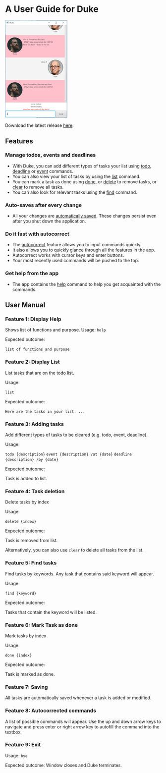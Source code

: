 # A User Guide for Duke

<img src="https://raw.githubusercontent.com/crazoter/duke/master/docs/Ui.png" alt="image of ui" width="200"/>

Download the latest release [here](https://github.com/crazoter/duke/releases).

## Features

### Manage todos, events and deadlines
* With Duke, you can add different types of tasks your list using [todo](#task), [deadline](#task) or [event](#task) commands.
* You can also view your list of tasks by using the [list](#list) command.
* You can mark a task as done using [done](#done), or [delete](#delete) to remove tasks, or [clear](#clear) to remove all tasks.
* You can also look for relevant tasks using the [find](#find) command.

### Auto-saves after every change
* All your changes are [automatically saved](#autosave). These changes persist even after you shut down the application.

### Do it fast with autocorrect
* The [autocorrect](#autocorrect) feature allows you to input commands quickly.
* It also allows you to quickly glance through all the features in the app.
* Autocorrect works with cursor keys and enter buttons.
* Your most recently used commands will be pushed to the top.

### Get help from the app
* The app contains the [help](#help) command to help you get acquainted with the commands.


## User Manual

### <a name="help"></a> Feature 1: Display Help
Shows list of functions and purpose.
Usage:
`help`

Expected outcome:

`list of functions and purpose`

### <a name="list"></a> Feature 2: Display List
List tasks that are on the todo list.

Usage:

`list`

Expected outcome:

`Here are the tasks in your list: ...`

### <a name="task"></a> Feature 3: Adding tasks
Add different types of tasks to be cleared (e.g. todo, event, deadline).

Usage:

`todo {description}`
`event {description} /at {date}`
`deadline {description} /by {date}`

Expected outcome:

Task is added to list.

### <a name="delete"></a>Feature 4: Task deletion
Delete tasks by index

Usage:

`delete {index}`

Expected outcome:

Task is removed from list.

Alternatively, you can also use `clear` to delete all tasks from the list.

### <a name="done"></a>Feature 5: Find tasks
Find tasks by keywords. Any task that contains said keyword will appear.

Usage:

`find {keyword}`

Expected outcome:

Tasks that contain the keyword will be listed.

### <a name="done"></a>Feature 6: Mark Task as done
Mark tasks by index

Usage:

`done {index}`

Expected outcome:

Task is marked as done.

### <a name="autosave"></a>Feature 7: Saving
All tasks are automatically saved whenever a task is added or modified.

### <a name="autocorrect"></a>Feature 8: Autocorrected commands
A list of possible commands will appear. Use the up and down arrow keys to navigate and press enter or right arrow key to autofill the command into the textbox.

### Feature 9: Exit
Usage:
`bye`

Expected outcome:
Window closes and Duke terminates.

